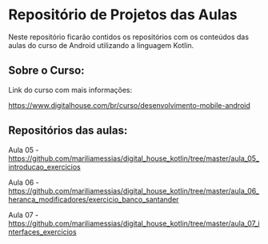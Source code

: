 # Repositório de Projetos das Aulas

Neste repositório ficarão contidos os repositórios com os conteúdos das aulas do curso de Android utilizando a linguagem Kotlin.

## Sobre o Curso:

Link do curso com mais informações:

https://www.digitalhouse.com/br/curso/desenvolvimento-mobile-android

## Repositórios das aulas:

Aula 05 - https://github.com/mariliamessias/digital_house_kotlin/tree/master/aula_05_introducao_exercicios

Aula 06 - https://github.com/mariliamessias/digital_house_kotlin/tree/master/aula_06_heranca_modificadores/exercicio_banco_santander

Aula 07 - https://github.com/mariliamessias/digital_house_kotlin/tree/master/aula_07_interfaces_exercicios

